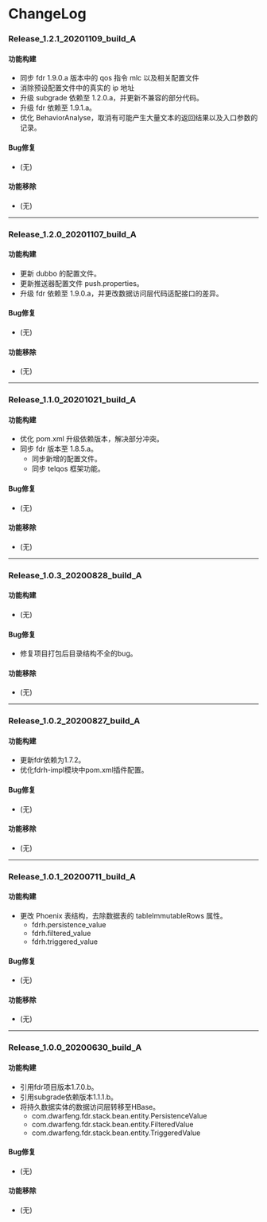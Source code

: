 # ChangeLog

### Release_1.2.1_20201109_build_A

#### 功能构建

- 同步 fdr 1.9.0.a 版本中的 qos 指令 mlc 以及相关配置文件
- 消除预设配置文件中的真实的 ip 地址
- 升级 subgrade 依赖至 1.2.0.a，并更新不兼容的部分代码。
- 升级 fdr 依赖至 1.9.1.a。
- 优化 BehaviorAnalyse，取消有可能产生大量文本的返回结果以及入口参数的记录。

#### Bug修复

- (无)

#### 功能移除

- (无)

---

### Release_1.2.0_20201107_build_A

#### 功能构建

- 更新 dubbo 的配置文件。
- 更新推送器配置文件 push.properties。
- 升级 fdr 依赖至 1.9.0.a，并更改数据访问层代码适配接口的差异。

#### Bug修复

- (无)

#### 功能移除

- (无)

---

### Release_1.1.0_20201021_build_A

#### 功能构建

- 优化 pom.xml 升级依赖版本，解决部分冲突。
- 同步 fdr 版本至 1.8.5.a。
  - 同步新增的配置文件。
  - 同步 telqos 框架功能。

#### Bug修复

- (无)

#### 功能移除

- (无)

---

### Release_1.0.3_20200828_build_A

#### 功能构建

- (无)

#### Bug修复

- 修复项目打包后目录结构不全的bug。

#### 功能移除

- (无)

---

### Release_1.0.2_20200827_build_A

#### 功能构建

- 更新fdr依赖为1.7.2。
- 优化fdrh-impl模块中pom.xml插件配置。

#### Bug修复

- (无)

#### 功能移除

- (无)

---

### Release_1.0.1_20200711_build_A

#### 功能构建

- 更改 Phoenix 表结构，去除数据表的 tableImmutableRows 属性。
  - fdrh.persistence_value
  - fdrh.filtered_value
  - fdrh.triggered_value

#### Bug修复

- (无)

#### 功能移除

- (无)

---

### Release_1.0.0_20200630_build_A

#### 功能构建

- 引用fdr项目版本1.7.0.b。
- 引用subgrade依赖版本1.1.1.b。
- 将持久数据实体的数据访问层转移至HBase。
  - com.dwarfeng.fdr.stack.bean.entity.PersistenceValue
  - com.dwarfeng.fdr.stack.bean.entity.FilteredValue
  - com.dwarfeng.fdr.stack.bean.entity.TriggeredValue

#### Bug修复

- (无)

#### 功能移除

- (无)
